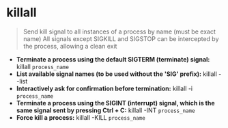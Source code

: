 # killall
> Send kill signal to all instances of a process by name (must be exact name)
> All signals except SIGKILL and SIGSTOP can be intercepted by the process, allowing a clean exit
- **Terminate a process using the default SIGTERM (terminate) signal:**
killall `process_name`
- **List available signal names (to be used without the 'SIG' prefix):**
killall --list
- **Interactively ask for confirmation before termination:**
killall -i `process_name`
- **Terminate a process using the SIGINT (interrupt) signal, which is the same signal sent by pressing Ctrl + C:**
killall -INT `process_name`
- **Force kill a process:**
killall -KILL `process_name`
